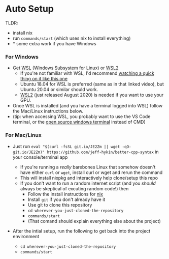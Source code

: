 # Auto Setup

TLDR:
- install nix
- run `commands/start` (which uses nix to install everything)
- \* some extra work if you have Windows


### For Windows

* Get [WSL](https://youtu.be/av0UQy6g2FA?t=91) (Windows Subsystem for Linux) or [WSL2](https://www.omgubuntu.co.uk/how-to-install-wsl2-on-windows-10)<br>
    * If you're not familiar with WSL, I'd recommend [watching a quick thing on it like this one](https://youtu.be/av0UQy6g2FA?t=91)
    * Ubuntu 18.04 for WSL is preferred (same as in that linked video), but Ubuntu 20.04 or similar should work.
    * [WSL2](https://www.omgubuntu.co.uk/how-to-install-wsl2-on-windows-10) (just released August 2020) is needed if you want to use your GPU.<br>
* Once WSL is installed (and you have a terminal logged into WSL) follow the Mac/Linux instructions below.
* (tip: when accessing WSL, you probably want to use the VS Code terminal, or the [open source windows terminal](https://github.com/microsoft/terminal) instead of CMD)


<!-- 
Altertive instructions if GUI is needed (matplotlib, tkinter, qt, etc)

### For Windows

* Normally you just install [WSL](https://youtu.be/av0UQy6g2FA?t=91) and everything works, however the project uses a GUI and WSL doesn't like GUI's. <br>So there are a few options:
    1. You might just want to try manually installing everything (manual install details at the bottom)
    2. (Recommended) Install [virtualbox](https://www.virtualbox.org/wiki/Downloads) and setup Ubuntu 18.04 or Ubuntu 20.04
        - Here's [a 10 min tutorial](https://youtu.be/QbmRXJJKsvs?t=62) showing all the steps
        - Once its installed, boot up the Ubuntu machine, open the terminal/console app and follow the Linux instructions below
    3. Get WSL2 with Ubuntu, and use Xming
        - [Video for installing WSL2](https://www.youtube.com/watch?v=8PSXKU6fHp8)
        - If you're not familiar with WSL, I'd recommend [watching a quick thing on it like this one](https://youtu.be/av0UQy6g2FA?t=91)
        - [Guide for Using Xming with WSL2](https://memotut.com/en/ab0ecee4400f70f3bd09/)
        - (when accessing WSL, you probably want to use the VS Code terminal, or the [open source windows terminal](https://github.com/microsoft/terminal) instead of CMD)
        - [Xming link](https://sourceforge.net/projects/xming/?source=typ_redirect)
        - Once you have a WSL/Ubuntu terminal setup, follow the Linux instructions below
 
-->        

### For Mac/Linux

* Just run `eval "$(curl -fsSL git.io/JE2Zm || wget -qO- git.io/JE2Zm)" https://github.com/jeff-hykin/better-cpp-syntax` in your console/terminal app
    - If you're running a *really* barebones Linux that somehow doesn't have either `curl` or `wget`, install curl or wget and rerun the command
    - This will install nixpkg and interactively help clone/setup this repo
    - If you don't want to run a random internet script (and you *should* always be skeptical of excuting random code!) then
        - Follow the install instructions for [nix](https://nixos.org/guides/install-nix.html)
        - Install `git` if you don't already have it
        - Use git to clone this repository
        - `cd wherever-you-just-cloned-the-repository`
        - `commands/start`
        - (That comand should explain everything else about the project)

* After the intial setup, run the following to get back into the project environment
    - `cd wherever-you-just-cloned-the-repository`
    - `commands/start`
